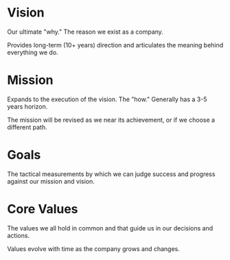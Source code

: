 # Vision

Our ultimate "why." The reason we exist as a company.

Provides long-term (10+ years) direction and articulates the meaning behind
everything we do.

# Mission

Expands to the execution of the vision. The "how." Generally has a 3-5 years
horizon.

The mission will be revised as we near its achievement, or if we choose a
different path.

# Goals

The tactical measurements by which we can judge success and progress against
our mission and vision.

# Core Values

The values we all hold in common and that guide us in our decisions and actions.

Values evolve with time as the company grows and changes.
